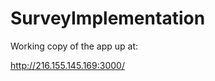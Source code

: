 SurveyImplementation
====================

Working copy of the app up at:

http://216.155.145.169:3000/
